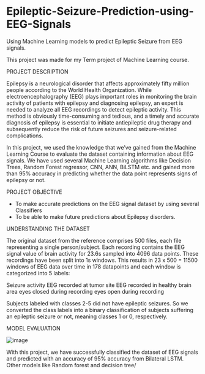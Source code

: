 # Epileptic-Seizure-Prediction-using-EEG-Signals
Using Machine Learning models to predict Epileptic Seizure from EEG signals.

This project was made for my Term project of Machine Learning course.

PROJECT DESCRIPTION

Epilepsy is a neurological disorder that affects approximately fifty million people according to the World Health Organization. While electroencephalography (EEG) plays important roles in monitoring the brain activity of patients with epilepsy and diagnosing epilepsy, an expert is needed to analyze all EEG recordings to detect epileptic activity. This method is obviously time-consuming and tedious, and a timely and accurate diagnosis of epilepsy is essential to initiate antiepileptic drug therapy and subsequently reduce the risk of future seizures and seizure-related complications.

In this project, we used the knowledge that we’ve gained from the Machine Learning Course to evaluate the dataset containing information about EEG signals. We have used several Machine Learning algorithms like Decision Trees, Random Forest regressor, CNN, ANN, BiLSTM etc. and gained more than 95% accuracy in predicting whether the data point represents signs of epilepsy or not.

PROJECT OBJECTIVE

* To make accurate predictions on the EEG signal dataset by using several Classifiers
* To be able to make future predictions about Epilepsy disorders.

UNDERSTANDING THE DATASET

The original dataset from the reference comprises 500 files, each file representing a single person/subject. Each recording contains the EEG signal value of brain activity for 23.6s sampled into 4096 data points. These recordings have been split into 1s windows. This results in 23 x 500 = 11500 windows of EEG data over time in 178 datapoints and each window is categorized into 5 labels:

Seizure activity
EEG recorded at tumor site
EEG recorded in healthy brain area
eyes closed during recording
eyes open during recording

Subjects labeled with classes 2-5 did not have epileptic seizures. So we converted the class labels into a binary classification of subjects suffering an epileptic seizure or not, meaning classes 1 or 0, respectively.

MODEL EVALUATION

![image](https://github.com/RushilShivade/Epileptic-Seizure-Prediction-using-EEG-Signals/assets/116446026/d31e76c0-ccb3-4a28-bcde-9bebfe65ec0c)


With this project, we have successfully classified the dataset of EEG signals and predicted with an accuracy of 95% accuracy from Bilateral LSTM. Other models like Random forest and decision tree/
